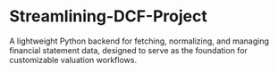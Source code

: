 # Streamlining-DCF-Project
A lightweight Python backend for fetching, normalizing, and managing financial statement data, designed to serve as the foundation for customizable valuation workflows.
